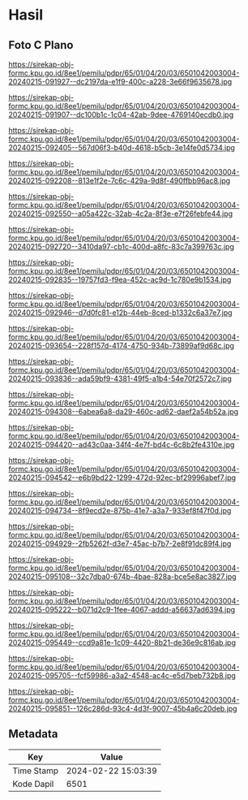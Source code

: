 # Hasil

## Foto C Plano

https://sirekap-obj-formc.kpu.go.id/8ee1/pemilu/pdpr/65/01/04/20/03/6501042003004-20240215-091927--dc2197da-e1f9-400c-a228-3e66f9635678.jpg

https://sirekap-obj-formc.kpu.go.id/8ee1/pemilu/pdpr/65/01/04/20/03/6501042003004-20240215-091907--dc100b1c-1c04-42ab-9dee-4769140ecdb0.jpg

https://sirekap-obj-formc.kpu.go.id/8ee1/pemilu/pdpr/65/01/04/20/03/6501042003004-20240215-092405--567d06f3-b40d-4618-b5cb-3e14fe0d5734.jpg

https://sirekap-obj-formc.kpu.go.id/8ee1/pemilu/pdpr/65/01/04/20/03/6501042003004-20240215-092208--813e1f2e-7c6c-429a-9d8f-490ffbb96ac8.jpg

https://sirekap-obj-formc.kpu.go.id/8ee1/pemilu/pdpr/65/01/04/20/03/6501042003004-20240215-092550--a05a422c-32ab-4c2a-8f3e-e7f26febfe44.jpg

https://sirekap-obj-formc.kpu.go.id/8ee1/pemilu/pdpr/65/01/04/20/03/6501042003004-20240215-092720--3410da97-cb1c-400d-a8fc-83c7a399763c.jpg

https://sirekap-obj-formc.kpu.go.id/8ee1/pemilu/pdpr/65/01/04/20/03/6501042003004-20240215-092835--19757fd3-f9ea-452c-ac9d-1c780e9b1534.jpg

https://sirekap-obj-formc.kpu.go.id/8ee1/pemilu/pdpr/65/01/04/20/03/6501042003004-20240215-092946--d7d0fc81-e12b-44eb-8ced-b1332c6a37e7.jpg

https://sirekap-obj-formc.kpu.go.id/8ee1/pemilu/pdpr/65/01/04/20/03/6501042003004-20240215-093654--228f157d-4174-4750-934b-73899af9d68c.jpg

https://sirekap-obj-formc.kpu.go.id/8ee1/pemilu/pdpr/65/01/04/20/03/6501042003004-20240215-093836--ada59bf9-4381-49f5-a1b4-54e70f2572c7.jpg

https://sirekap-obj-formc.kpu.go.id/8ee1/pemilu/pdpr/65/01/04/20/03/6501042003004-20240215-094308--6abea6a8-da29-460c-ad62-daef2a54b52a.jpg

https://sirekap-obj-formc.kpu.go.id/8ee1/pemilu/pdpr/65/01/04/20/03/6501042003004-20240215-094420--ad43c0aa-34f4-4e7f-bd4c-6c8b2fe4310e.jpg

https://sirekap-obj-formc.kpu.go.id/8ee1/pemilu/pdpr/65/01/04/20/03/6501042003004-20240215-094542--e6b9bd22-1299-472d-92ec-bf29996abef7.jpg

https://sirekap-obj-formc.kpu.go.id/8ee1/pemilu/pdpr/65/01/04/20/03/6501042003004-20240215-094734--8f9ecd2e-875b-41e7-a3a7-933ef8f47f0d.jpg

https://sirekap-obj-formc.kpu.go.id/8ee1/pemilu/pdpr/65/01/04/20/03/6501042003004-20240215-094929--2fb5262f-d3e7-45ac-b7b7-2e8f91dc89f4.jpg

https://sirekap-obj-formc.kpu.go.id/8ee1/pemilu/pdpr/65/01/04/20/03/6501042003004-20240215-095108--32c7dba0-674b-4bae-828a-bce5e8ac3827.jpg

https://sirekap-obj-formc.kpu.go.id/8ee1/pemilu/pdpr/65/01/04/20/03/6501042003004-20240215-095222--b071d2c9-1fee-4067-addd-a56637ad6394.jpg

https://sirekap-obj-formc.kpu.go.id/8ee1/pemilu/pdpr/65/01/04/20/03/6501042003004-20240215-095449--ccd9a81e-1c09-4420-8b21-de36e9c816ab.jpg

https://sirekap-obj-formc.kpu.go.id/8ee1/pemilu/pdpr/65/01/04/20/03/6501042003004-20240215-095705--fcf59986-a3a2-4548-ac4c-e5d7beb732b8.jpg

https://sirekap-obj-formc.kpu.go.id/8ee1/pemilu/pdpr/65/01/04/20/03/6501042003004-20240215-095851--126c286d-93c4-4d3f-9007-45b4a6c20deb.jpg


## Metadata

| Key        | Value               |
| ---------- | ------------------- |
| Time Stamp | 2024-02-22 15:03:39 |
| Kode Dapil | 6501                |



